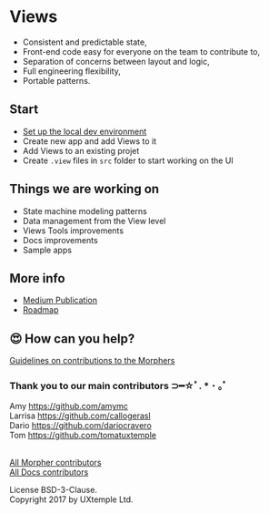 # Views

* Consistent and predictable state, 
* Front-end code easy for everyone on the team to contribute to,
* Separation of concerns between layout and logic,
* Full engineering flexibility,
* Portable patterns.

## Start

* [Set up the local dev environment](https://github.com/viewstools/docs/blob/master/DevEnvironmentSetup.md)
* Create new app and add Views to it
* Add Views to an existing projet
* Create `.view` files in `src` folder to start working on the UI

## Things we are working on

* State machine modeling patterns
* Data management from the View level
* Views Tools improvements
* Docs improvements
* Sample apps

## More info

* [Medium Publication](https://medium.com/viewstools)
* [Roadmap](https://trello.com/b/NhIKKbol/views-roadmap)

## 😍 How can you help?

[Guidelines on contributions to the Morphers](https://github.com/viewstools/morph/blob/master/CONTRIBUTING.md)

### Thank you to our main contributors ⊃━☆ﾟ. \* ･ ｡ﾟ

Amy https://github.com/amymc</br>
Larrisa https://github.com/callogerasl</br>
Dario https://github.com/dariocravero</br>
Tom https://github.com/tomatuxtemple</br></br>

[All Morpher contributors](https://github.com/viewstools/morph/graphs/contributors)</br>
[All Docs contributors](https://github.com/viewstools/docs/graphs/contributors)</br>

License BSD-3-Clause.<br>
Copyright 2017 by UXtemple Ltd.
